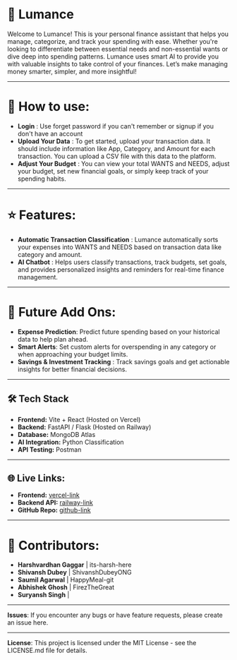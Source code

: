 # 🚀 Lumance

Welcome to Lumance! This is your personal finance assistant that helps you manage, categorize, and track your spending with ease. Whether you're looking to differentiate between essential needs and non-essential wants or dive deep into spending patterns. Lumance uses smart AI to provide you with valuable insights to take control of your finances. Let’s make managing money smarter, simpler, and more insightful!

---

# 📖 How to use:
- **Login** : Use forget password if you can't remember or signup if you don't have an account
- **Upload Your Data** : To get started, upload your transaction data. It should include information like App, Category, and Amount for each transaction. You can upload a CSV file with this data to the platform.
- **Adjust Your Budget** : You can view your total WANTS and NEEDS, adjust your budget, set new financial goals, or simply keep track of your spending habits.

---

# ⭐ Features:
- **Automatic Transaction Classification** : Lumance automatically sorts your expenses into WANTS and NEEDS based on transaction data like category and amount.
- **AI Chatbot** : Helps users classify transactions, track budgets, set goals, and provides personalized insights and reminders for real-time finance management.


---

# 🚀 Future Add Ons:
- **Expense Prediction**: Predict future spending based on your historical data to help plan ahead.
- **Smart Alerts**: Set custom alerts for overspending in any category or when approaching your budget limits.
- **Savings & Investment Tracking** : Track savings goals and get actionable insights for better financial decisions.

---

## 🛠️ Tech Stack

- **Frontend:** Vite + React (Hosted on Vercel)
- **Backend:** FastAPI / Flask (Hosted on Railway)
- **Database:** MongoDB Atlas
- **AI Integration:** Python Classification
- **API Testing:** Postman

---

## 🌐 Live Links:

- **Frontend:** [vercel-link](https://your-project.vercel.app)
- **Backend API:** [railway-link](https://your-api.up.railway.app)
- **GitHub Repo:** [github-link](https://github.com/your/repo)

---

# 👥 Contributors: 
- **Harshvardhan Gaggar**  | its-harsh-here
- **Shivansh Dubey**       | ShivanshDubeyONG
- **Saumil Agarwal**       | HappyMeal-git
- **Abhishek Ghosh**       | FirezTheGreat
- **Suryansh Singh**       |  

---

**Issues**: If you encounter any bugs or have feature requests, please create an issue here.

---

**License**: This project is licensed under the MIT License - see the LICENSE.md file for details.
